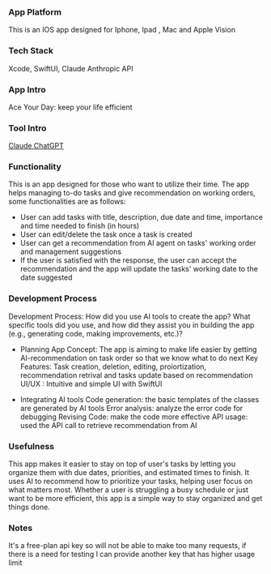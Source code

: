 ### App Platform ###
This is an IOS app designed for Iphone, Ipad , Mac and Apple Vision

### Tech Stack ###
Xcode, SwiftUI, Claude Anthropic API


### App Intro  ###
Ace Your Day: keep your life efficient

### Tool Intro ## 
[Claude](https://www.anthropic.com/claude),[ChatGPT](https://chatgpt.com/)

### Functionality ###
This is an app designed for those who want to utilize their time. The app helps managing to-do tasks and give recommendation on working orders, some functionalities are as follows:
* User can add tasks with title, description, due date and time, importance and time needed to finish (in hours)
* User can edit/delete the task once a task is created
* User can get a recommendation from AI agent on tasks' working order and management suggestions
* If the user is satisfied with the response, the user can accept the recommendation and the app will update the tasks' working date to the date suggested

### Development Process ###
Development Process: How did you use AI tools to create the app? What specific tools did you use, and how did they assist you in building the app (e.g., generating code, making improvements, etc.)?
* Planning 
    App Concept: The app is aiming to make life easier by getting AI-recommendation on task order so that we know what to do next
    Key Features: Task creation, deletion, editing, proiortization, recommendation retrival and tasks update based on recommendation 
    UI/UX : Intuitive and simple UI with SwiftUI
   
* Integrating AI tools
   Code generation: the basic templates of the classes are generated by AI tools
   Error analysis: analyze the error code for debugging
   Revising Code: make the code more effective
   API usage: used the API call to retrieve recommendation from AI

### Usefulness ###
This app makes it easier to stay on top of user's tasks by letting you organize them with due dates, priorities, and estimated times to finish. It uses AI to recommend how to prioritize your tasks, helping user focus on what matters most. Whether a user is struggling a busy schedule or just want to be more efficient, this app is a simple way to stay organized and get things done.


### Notes ###
It's a free-plan api key so will not be able to make too many requests, if there is a need for testing I can provide another key that has higher usage limit
